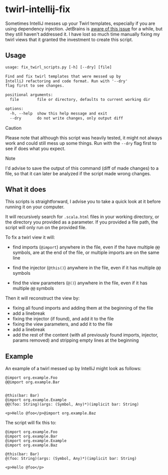 # twirl-intellij-fix

Sometimes IntelliJ messes up your Twirl templates, especially if you are using
dependency injection. JetBrains is [aware of this issue](https://youtrack.jetbrains.com/issue/SCL-21757/Twirl-Templates-Will-they-ever-be-supported-again)
for a while, but they still haven't addressed it. I have lost so much time 
manually fixing my twirl views that it granted the investment to create this
script.


## Usage

```txt
usage: fix_twirl_scripts.py [-h] [--dry] [file]

Find and fix twirl templates that were messed up by
IntelliJ refactoring and code format. Run with '--dry'
flag first to see changes.

positional arguments:
  file        file or directory, defaults to current working dir

options:
  -h, --help  show this help message and exit
  --dry       do not write changes, only output diff
```

> [!CAUTION]
> Please note that although this script was heavily tested, it might not always
> work and could still mess up some things. Run with the `--dry` flag first
> to see if does what you expect.

> [!NOTE]
> I'd advise to save the output of this command (diff of made changes) to a 
> file, so that it can later be analyzed if the script made wrong changes.


## What it does

This scripts is straightforward, I advise you to take
a quick look at it before running it on your computer.

It will recursively search for `.scala.html` files in your working directory,
or the directory you provided as a parameter. If you provided a file path, 
the script will only run on the provided file.

To fix a twirl view it will:

- find imports (`@import`) anywhere in the file, even if the have multiple `@@`
symbols, are at the end of the file, or multiple imports are on the same line

- find the injector (`@this()`) anywhere in the file, even if it has multiple 
`@@` symbols

- find the view parameters (`@()`) anywhere in the file, even if it has multiple
`@@` symbols

Then it will reconstruct the view by: 

- fixing all found imports and adding them at the beginning of the file
- add a linebreak
- fixing the injector (if found), and add it to the file
- fixing the view parameters, and add it to the file
- add a linebreak
- add the rest of the content (with all previously found imports, injector, 
params removed) and stripping empty lines at the beginning


## Example

An example of a twirl messed up by IntelliJ might look as follows:

```twirl
@import org.example.Foo
@@import org.example.Bar


@this(bar: Bar)
@import org.example.Example
@@(foo: String)(args: (Symbol, Any)*)(implicit bar: String)

<p>Hello @foo</p>@import org.example.Baz

```

The script will fix this to:

```twirl
@import org.example.Foo
@import org.example.Bar
@import org.example.Example
@import org.example.Baz

@this(bar: Bar)
@(foo: String)(args: (Symbol, Any)*)(implicit bar: String)

<p>Hello @foo</p>

```
